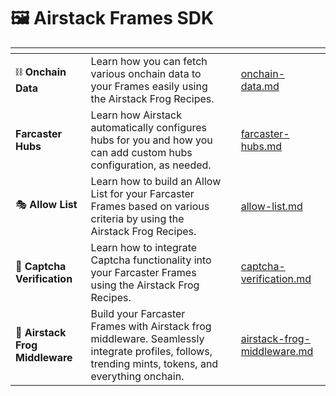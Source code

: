 # 🖼️ Airstack Frames SDK

<table data-view="cards"><thead><tr><th></th><th></th><th></th><th data-hidden data-card-target data-type="content-ref"></th></tr></thead><tbody><tr><td><span data-gb-custom-inline data-tag="emoji" data-code="26d3">⛓️</span> <strong>Onchain Data</strong></td><td>Learn how you can fetch various onchain data to your Frames easily using the Airstack Frog Recipes.</td><td></td><td><a href="../airstack-frog-recipes-and-middleware/onchain-data.md">onchain-data.md</a></td></tr><tr><td> <strong>Farcaster Hubs</strong></td><td>Learn how Airstack automatically configures hubs for you and how you can add custom hubs configuration, as needed.</td><td></td><td><a href="../airstack-frog-recipes-and-middleware/farcaster-hubs.md">farcaster-hubs.md</a></td></tr><tr><td><span data-gb-custom-inline data-tag="emoji" data-code="1f3ad">🎭</span> <strong>Allow List</strong></td><td>Learn how to build an Allow List for your Farcaster Frames based on various criteria by using the Airstack Frog Recipes.</td><td></td><td><a href="../airstack-frog-recipes-and-middleware/allow-list.md">allow-list.md</a></td></tr><tr><td><span data-gb-custom-inline data-tag="emoji" data-code="1f916">🤖</span> <strong>Captcha Verification</strong></td><td>Learn how to integrate Captcha functionality into your Farcaster Frames using the Airstack Frog Recipes.</td><td></td><td><a href="../airstack-frog-recipes-and-middleware/captcha-verification.md">captcha-verification.md</a></td></tr><tr><td><span data-gb-custom-inline data-tag="emoji" data-code="1f96a">🥪</span> <strong>Airstack Frog Middleware</strong> </td><td>Build your Farcaster Frames with Airstack frog middleware. Seamlessly integrate profiles, follows, trending mints, tokens, and everything onchain.</td><td></td><td><a href="../airstack-frog-recipes-and-middleware/airstack-frog-middleware.md">airstack-frog-middleware.md</a></td></tr></tbody></table>
